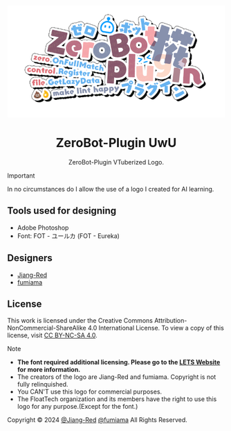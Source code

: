 <div align="center">
  <a href="https://github.com/FloatTech/ZeroBot-Plugin" target="_blank">
    <img src="./zbp-uwu.png" alt="logo">
  </a>
  <h1>ZeroBot-Plugin UwU</h1>
  <p>ZeroBot-Plugin VTuberized Logo.</p>

</div>

> [!Important]
> In no circumstances do I allow the use of a logo I created for AI learning.

## Tools used for designing

- Adobe Photoshop
- Font: FOT - ユールカ (FOT - Eureka)

## Designers

- [Jiang-Red](https://github.com/Jiang-Red)
- [fumiama](https://github.com/fumiama)

## License

This work is licensed under the Creative Commons Attribution-NonCommercial-ShareAlike 4.0 International License. To view a copy of this license, visit [CC BY-NC-SA 4.0](https://creativecommons.org/licenses/by-nc-sa/4.0/).


> [!NOTE]
> - **The font required additional licensing. Please go to the [LETS Website](https://lets.fontworks.co.jp/) for more information.**
> - The creators of the logo are Jiang-Red and fumiama. Copyright is not fully relinquished.
> - You CAN'T use this logo for commercial purposes.
> - The FloatTech organization and its members have the right to use this logo for any purpose.(Except for the font.)

Copyright © 2024 [@Jiang-Red](https://github.com/Jiang-Red) [@fumiama](https://github.com/fumiama) All Rights Reserved.
